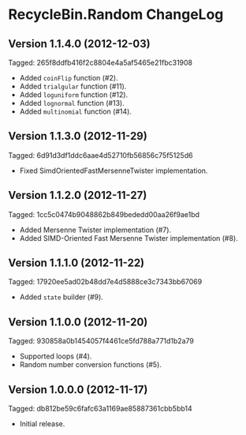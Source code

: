 RecycleBin.Random ChangeLog
===========================

Version 1.1.4.0 (2012-12-03)
----------------------------
Tagged: 265f8ddfb416f2c8804e4a5af5465e21fbc31908

* Added `coinFlip` function (#2).
* Added `trialgular` function (#11).
* Added `loguniform` function (#12).
* Added `lognormal` function (#13).
* Added `multinomial` function (#14).

Version 1.1.3.0 (2012-11-29)
----------------------------
Tagged: 6d91d3df1ddc6aae4d52710fb56856c75f5125d6

* Fixed SimdOrientedFastMersenneTwister implementation.

Version 1.1.2.0 (2012-11-27)
----------------------------
Tagged: 1cc5c0474b9048862b849bededd00aa26f9ae1bd

* Added Mersenne Twister implementation (#7).
* Added SIMD-Oriented Fast Mersenne Twister implementation (#8).

Version 1.1.1.0 (2012-11-22)
----------------------------
Tagged: 17920ee5ad02b48dd7e4d5888ce3c7343bb67069

* Added `state` builder (#9).

Version 1.1.0.0 (2012-11-20)
----------------------------
Tagged: 930858a0b1454057f4461ce5fd788a771d1b2a79

* Supported loops (#4).
* Random number conversion functions (#5).

Version 1.0.0.0 (2012-11-17)
----------------------------
Tagged: db812be59c6fafc63a1169ae85887361cbb5bb14

* Initial release.

